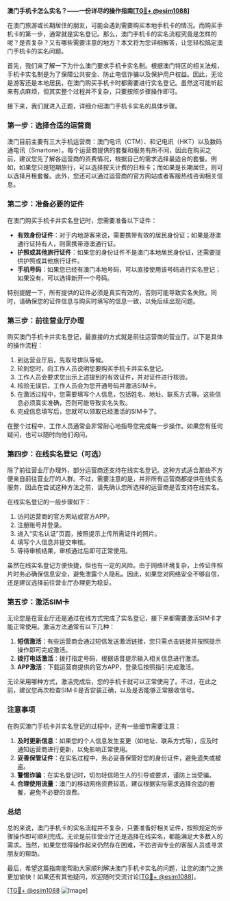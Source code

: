**澳门手机卡怎么实名？——一份详尽的操作指南[[TG💪+ @esim1088](https://t.me/s/esim1088)]**

在澳门旅游或长期居住的朋友，可能会遇到需要购买本地手机卡的情况。而购买手机卡的第一步，通常就是实名登记。那么，澳门手机卡的实名流程究竟是怎样的呢？是否复杂？又有哪些需要注意的地方？本文将为您详细解答，让您轻松搞定澳门手机卡的实名问题。

首先，我们来了解一下为什么澳门要求手机卡实名制。根据澳门特区的相关法规，手机卡实名制是为了保障公共安全、防止电信诈骗以及保护用户权益。因此，无论是游客还是本地居民，在澳门购买手机卡时都需要进行实名登记。虽然这可能听起来有点麻烦，但其实整个过程并不复杂，只要按照步骤操作即可。

接下来，我们就进入正题，详细介绍澳门手机卡实名的具体步骤。

### **第一步：选择合适的运营商**
澳门目前主要有三大手机运营商：澳门电讯（CTM）、和记电讯（HKT）以及数码通电讯（Smartone）。每个运营商提供的套餐和服务有所不同，因此在购买之前，建议您先了解各运营商的资费情况，根据自己的需求选择最适合的套餐。例如，如果您只是短期旅行，可以选择按天计费的日租卡；而如果是长期居住，则可以选择月租套餐。此外，您还可以通过运营商的官方网站或者客服热线咨询相关信息。

### **第二步：准备必要的证件**
在澳门购买手机卡并实名登记时，您需要准备以下证件：
- **有效身份证件**：对于内地游客来说，需要携带有效的居民身份证；如果是港澳通行证持有人，则需携带港澳通行证。
- **护照或其他旅行证件**：如果您的身份证件不是澳门本地居民身份证，还需要提供护照或其他旅行证件。
- **手机号码**：如果您已经有澳门本地号码，可以直接使用该号码进行实名登记；如果没有，可以选择新开一个号码。

特别提醒一下，所有提供的证件必须是真实有效的，否则可能导致实名失败。同时，请确保您的证件信息与购买时填写的信息一致，以免后续出现问题。

### **第三步：前往营业厅办理**
购买澳门手机卡并实名登记，最直接的方式就是前往运营商的营业厅。以下是具体的操作流程：
1. 到达营业厅后，先取号排队等候。
2. 轮到您时，向工作人员说明您要购买手机卡并实名登记。
3. 工作人员会要求您出示上述提到的有效证件，并对证件进行核验。
4. 核验无误后，工作人员会为您开通号码并激活SIM卡。
5. 在激活过程中，您需要填写个人信息，包括姓名、地址、联系方式等。这些信息必须真实准确，否则可能导致实名失败。
6. 完成信息填写后，您就可以领取已经激活的SIM卡了。

在整个过程中，工作人员通常会非常耐心地指导您完成每一步操作。如果您有任何疑问，也可以随时向他们询问。

### **第四步：在线实名登记（可选）**
除了前往营业厅办理外，部分运营商还支持在线实名登记。这种方式适合那些不方便亲自前往营业厅的人群。不过，需要注意的是，并非所有运营商都提供在线实名服务，因此在尝试这种方法之前，请先确认您所选择的运营商是否支持在线实名。

在线实名登记的一般步骤如下：
1. 访问运营商的官方网站或官方APP。
2. 注册账号并登录。
3. 进入“实名认证”页面，按照提示上传所需证件的照片。
4. 填写个人信息并提交审核。
5. 等待审核结果，审核通过后即可正常使用。

虽然在线实名登记方便快捷，但也有一定的风险。由于网络环境复杂，上传证件照片时务必确保信息安全，避免泄露个人隐私。因此，如果您对网络安全不够自信，还是建议选择前往营业厅办理更为稳妥。

### **第五步：激活SIM卡**
无论您是在营业厅还是通过在线方式完成了实名登记，接下来都需要激活SIM卡才能正常使用。激活方法通常有以下几种：

1. **短信激活**：有些运营商会通过短信发送激活链接，您只需点击链接并按照提示操作即可完成激活。
2. **拨打电话激活**：拨打指定号码，根据语音提示输入相关信息进行激活。
3. **APP激活**：下载运营商提供的官方APP，登录后按照指引完成激活。

无论采用哪种方式，激活完成后，您的手机卡就可以正常使用了。不过，在此之前，建议您再次检查SIM卡是否安装正确，以及是否能够正常接收信号。

### **注意事项**
在购买澳门手机卡并实名登记的过程中，还有一些细节需要注意：
1. **及时更新信息**：如果您的个人信息发生变更（如地址、联系方式等），应及时通知运营商进行更新，以免影响正常使用。
2. **妥善保管证件**：在实名过程中，务必妥善保管好您的身份证件，避免遗失或被盗。
3. **警惕诈骗**：在实名登记时，切勿轻信陌生人的引导或要求，谨防上当受骗。
4. **合理使用流量**：澳门的移动网络资费较高，建议根据实际需求选择合适的套餐，避免不必要的浪费。

### **总结**
总的来说，澳门手机卡的实名流程并不复杂，只要准备好相关证件，按照规定的步骤操作即可顺利完成。无论是前往营业厅还是选择在线实名，都能满足大多数人的需求。当然，如果您觉得操作起来仍然存在困难，不妨咨询专业的客服人员或寻求朋友的帮助。

最后，希望这篇指南能帮助大家顺利解决澳门手机卡实名的问题，让您的澳门之旅更加愉快！如果还有其他疑问，欢迎随时交流讨论[[TG💪+ @esim1088](https://t.me/s/esim1088)]。

[[TG💪+ @esim1088](https://t.me/s/esim1088) ![Image](https://i.postimg.cc/4NQfJmqS/Snipaste-2025-05-13-00-14-12.png)]